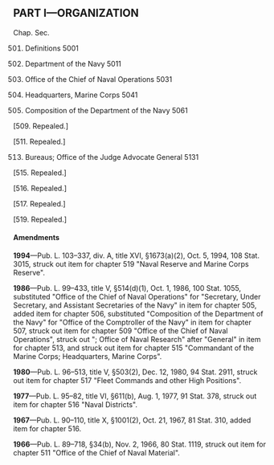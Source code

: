 PART I—ORGANIZATION
----------

Chap. Sec.

501. Definitions 5001

503. Department of the Navy 5011

505. Office of the Chief of Naval Operations 5031

506. Headquarters, Marine Corps 5041

507. Composition of the Department of the Navy 5061

[509. Repealed.]

[511. Repealed.]

513. Bureaus; Office of the Judge Advocate General 5131

[515. Repealed.]

[516. Repealed.]

[517. Repealed.]

[519. Repealed.]

#### Amendments ####

**1994**—Pub. L. 103–337, div. A, title XVI, §1673(a)(2), Oct. 5, 1994, 108 Stat. 3015, struck out item for chapter 519 "Naval Reserve and Marine Corps Reserve".

**1986**—Pub. L. 99–433, title V, §514(d)(1), Oct. 1, 1986, 100 Stat. 1055, substituted "Office of the Chief of Naval Operations" for "Secretary, Under Secretary, and Assistant Secretaries of the Navy" in item for chapter 505, added item for chapter 506, substituted "Composition of the Department of the Navy" for "Office of the Comptroller of the Navy" in item for chapter 507, struck out item for chapter 509 "Office of the Chief of Naval Operations", struck out "; Office of Naval Research" after "General" in item for chapter 513, and struck out item for chapter 515 "Commandant of the Marine Corps; Headquarters, Marine Corps".

**1980**—Pub. L. 96–513, title V, §503(2), Dec. 12, 1980, 94 Stat. 2911, struck out item for chapter 517 "Fleet Commands and other High Positions".

**1977**—Pub. L. 95–82, title VI, §611(b), Aug. 1, 1977, 91 Stat. 378, struck out item for chapter 516 "Naval Districts".

**1967**—Pub. L. 90–110, title X, §1001(2), Oct. 21, 1967, 81 Stat. 310, added item for chapter 516.

**1966**—Pub. L. 89–718, §34(b), Nov. 2, 1966, 80 Stat. 1119, struck out item for chapter 511 "Office of the Chief of Naval Material".